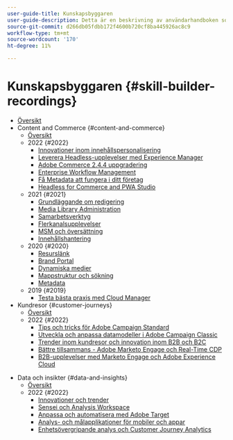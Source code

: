 ```yaml
---
user-guide-title: Kunskapsbyggaren
user-guide-description: Detta är en beskrivning av användarhandboken som ska visas på landningssidan.
source-git-commit: d266db05fdbb172f4600b720cf8ba445926ac8c9
workflow-type: tm+mt
source-wordcount: '170'
ht-degree: 11%

---
```



# Kunskapsbyggaren {#skill-builder-recordings}

+ [Översikt](overview.md)
+ Content and Commerce {#content-and-commerce}
   + [Översikt](content-and-commerce/overview.md)
   + 2022 {#2022}
      + [Innovationer inom innehållspersonalisering](content-and-commerce/2022/content-perosonalization.md)
      + [Leverera Headless-upplevelser med Experience Manager](content-and-commerce/2022/headless.md)
      + [Adobe Commerce 2.4.4 uppgradering](content-and-commerce/2022/commerce-upgrade.md)
      + [Enterprise Workflow Management](content-and-commerce/2022/workflow.md)
      + [Få Metadata att fungera i ditt företag](content-and-commerce/2022/metadata.md)
      + [Headless for Commerce and PWA Studio](content-and-commerce/2022/headless-pwa.md)
   + 2021 {#2021}
      + [Grundläggande om redigering](content-and-commerce/2021/authoring-fundamentals.md)
      + [Media Library Administration](content-and-commerce/2021/media-library-administration.md)
      + [Samarbetsverktyg](content-and-commerce/2021/collaboration-tools.md)
      + [Flerkanalsupplevelser](content-and-commerce/2021/omnichannel-experiences.md)
      + [MSM och översättning](content-and-commerce/2021/multi-site-management-web-translation.md)
      + [Innehållshantering](content-and-commerce/2021/traditional-headless-content-management.md)
   + 2020 {#2020}
      + [Resurslänk](content-and-commerce/2020/asset-link.md)
      + [Brand Portal](content-and-commerce/2020/brand-portal.md)
      + [Dynamiska medier](content-and-commerce/2020/dynamic-media.md)
      + [Mappstruktur och sökning](content-and-commerce/2020/folder-structure-search.md)
      + [Metadata](content-and-commerce/2020/metadata.md)
   + 2019 {#2019}
      + [Testa bästa praxis med Cloud Manager](content-and-commerce/2019/cloud-manager-testing.md)
+ Kundresor {#customer-journeys}
   + [Översikt](customer-journeys/overview.md)
   + 2022 {#2022}
      + [Tips och tricks för Adobe Campaign Standard](customer-journeys/2022/tips-and-tricks.md)
      + [Utveckla och anpassa datamodeller i Adobe Campaign Classic](customer-journeys/2022/data-models.md)
      + [Trender inom kundresor och innovation inom B2B och B2C](customer-journeys/2022/keynote.md)
      + [Bättre tillsammans - Adobe Marketo Engage och Real-Time CDP](customer-journeys/2022/b2b-campaigns.md)
      + [B2B-upplevelser med Marketo Engage och Adobe Experience Cloud](customer-journeys/2022/b2b-experiences.md)

<!--    + [Adobe Campaign Classic V7 vs V8](customer-journeys/2022/classic-v7-vs-v8.md) -->
+ Data och insikter {#data-and-insights}
   + [Översikt](data-and-insights/overview.md)
   + 2022 {#2022}
      + [Innovationer och trender](data-and-insights/2022/innovations.md)
      + [Sensei och Analysis Workspace](data-and-insights/2022/sensei.md)
      + [Anpassa och automatisera med Adobe Target](data-and-insights/2022/personalize.md)
      + [Analys- och målapplikationer för mobiler och appar](data-and-insights/2022/mobile-and-apps.md)
      + [Enhetsövergripande analys och Customer Journey Analytics](data-and-insights/2022/cross-device-analytics.md)
